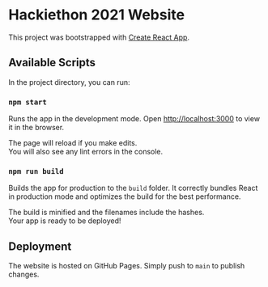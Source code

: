 # Hackiethon 2021 Website

This project was bootstrapped with
[Create React App](https://github.com/facebook/create-react-app).

## Available Scripts

In the project directory, you can run:

### `npm start`

Runs the app in the development mode. Open
[http://localhost:3000](http://localhost:3000) to view it in the browser.

The page will reload if you make edits.\
You will also see any lint errors in the console.

### `npm run build`

Builds the app for production to the `build` folder. It correctly bundles
React in production mode and optimizes the build for the best performance.

The build is minified and the filenames include the hashes.\
Your app is ready to be deployed!

## Deployment

The website is hosted on GitHub Pages. Simply push to `main` to publish changes.
